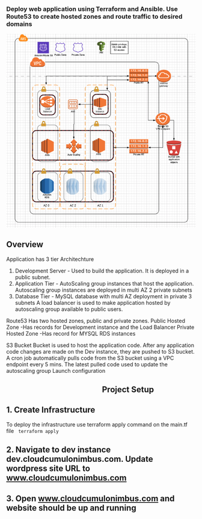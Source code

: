 ### Deploy web application using Terraform and Ansible. Use Route53 to create hosted zones and route traffic to desired domains

![img-1](images/Architecture-Diagram.png)

## Overview
Application has 3 tier Architechture
1. Development Server  - Used to build the application. It is deployed in a public subnet.
2. Application Tier - AutoScaling group instances that host the application. Autoscaling group instances are deployed in multi AZ 2 private subnets
3. Database Tier - MySQL database with multi AZ deployment in private 3 subnets
A load balancer is used to make application hosted by autoscaling group available to public users.

Route53
Has two hosted zones, public and private zones.
Public Hosted Zone
-Has records for Development instance and the Load Balancer
Private Hosted Zone
-Has record for MYSQL RDS instances

S3 Bucket
Bucket is used to host the application code. After any application code changes are made on the Dev instance, they are pushed to S3 bucket. A cron job automatically pulls code from the S3 bucket using a VPC endpoint every 5 mins. The latest pulled code used to update the autoscaling group Launch configuration

## &emsp; &emsp; &emsp; &emsp; &emsp; &emsp; &emsp; &emsp; &emsp; &emsp;Project Setup

## 1. Create Infrastructure
To deploy the infrastructure use terraform apply command on the main.tf file &nbsp;
```terraform apply ```

## 2. Navigate to dev instance dev.cloudcumulonimbus.com. Update wordpress site URL to www.cloudcumulonimbus.com

## 3. Open www.cloudcumulonimbus.com and website should be up and running
